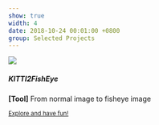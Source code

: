 ```yaml
---
show: true
width: 4
date: 2018-10-24 00:01:00 +0800
group: Selected Projects
---
```

<div>
  <img data-src="https://api.star-history.com/svg?repos=leofansq/Tools_KITTI2FishEye&type=Date" class="lazy w-100 rounded-top" src="{{ '/assets/images/empty_300x200.png' | relative_url }}">
  <div class="card-body">
    <h5 class="card-title">KITTI2FishEye</h5>
    <p class="card-text">
      <b>[Tool]</b> From normal image to fisheye image
    </p>
    <p class="card-text"><small><a href="https://github.com/leofansq/Tools_KITTI2FishEye" target="_blank">Explore and have fun!</a></small></p>
  </div>
</div>